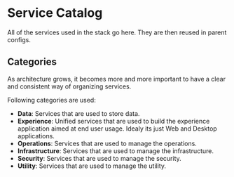 # Service Catalog

All of the services used in the stack go here. They are then reused in parent configs.

## Categories

As architecture grows, it becomes more and more important to have a clear and consistent way of organizing services.

Following categories are used:

* **Data**: Services that are used to store data.
* **Experience**: Unified services that are used to build the experience application aimed at end user usage. Idealy its just Web and Desktop applications.
* **Operations**: Services that are used to manage the operations.
* **Infrastructure**: Services that are used to manage the infrastructure.
* **Security**: Services that are used to manage the security.
* **Utility**: Services that are used to manage the utility.
